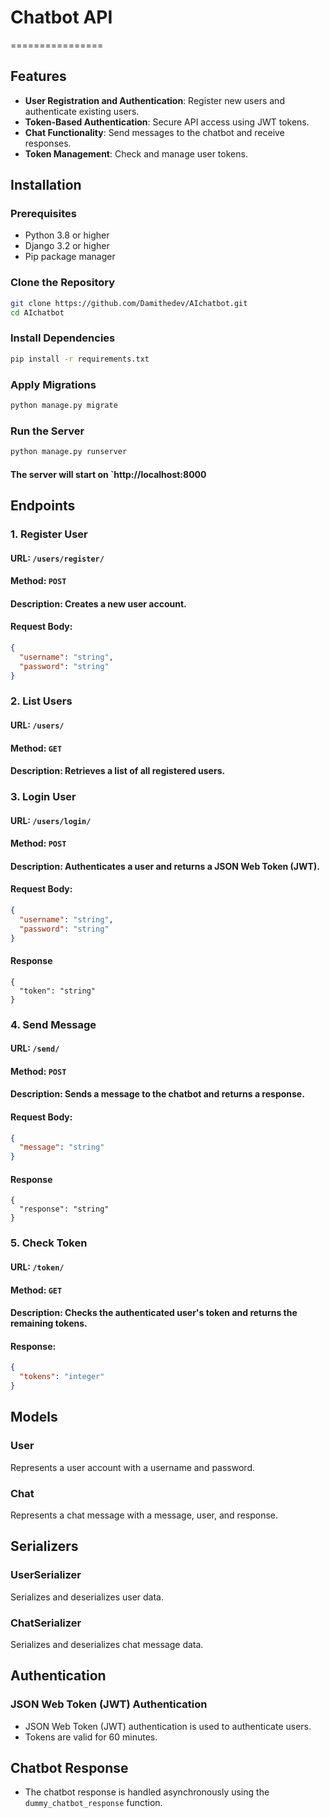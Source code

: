 # Chatbot API
================
## Features

- **User Registration and Authentication**: Register new users and authenticate existing users.
- **Token-Based Authentication**: Secure API access using JWT tokens.
- **Chat Functionality**: Send messages to the chatbot and receive responses.
- **Token Management**: Check and manage user tokens.

## Installation

### Prerequisites

- Python 3.8 or higher
- Django 3.2 or higher
- Pip package manager

### Clone the Repository

```bash
git clone https://github.com/Damithedev/AIchatbot.git
cd AIchatbot
```
### Install Dependencies

```bash
pip install -r requirements.txt
```

### Apply Migrations

```bash
python manage.py migrate

```

### Run the Server

```bash
python manage.py runserver
```

#### The server will start on `http://localhost:8000



## Endpoints
### 1. Register User
#### URL: `/users/register/`
#### Method: `POST`
#### Description: Creates a new user account.
#### Request Body:
```json
{
  "username": "string",
  "password": "string"
}
```

### 2. List Users
#### URL: `/users/`
#### Method: `GET`
#### Description: Retrieves a list of all registered users.



### 3. Login User
#### URL: `/users/login/`
#### Method: `POST`
#### Description: Authenticates a user and returns a JSON Web Token (JWT).
#### Request Body:
```json
{
  "username": "string",
  "password": "string"
}
```
#### Response
```
{
  "token": "string"
}
```

### 4. Send Message
#### URL: `/send/`
#### Method: `POST`
#### Description: Sends a message to the chatbot and returns a response.
#### Request Body:
```json
{
  "message": "string"
}
```
#### Response
```
{
  "response": "string"
}
```

### 5. Check Token
#### URL: `/token/`
#### Method: `GET`
#### Description: Checks the authenticated user's token and returns the remaining tokens.
#### Response:
```json
{
  "tokens": "integer"
}
```

## Models
### User
Represents a user account with a username and password.
### Chat
Represents a chat message with a message, user, and response.

## Serializers
### UserSerializer
Serializes and deserializes user data.
### ChatSerializer
Serializes and deserializes chat message data.

## Authentication
### JSON Web Token (JWT) Authentication
* JSON Web Token (JWT) authentication is used to authenticate users.
* Tokens are valid for 60 minutes.

## Chatbot Response
* The chatbot response is handled asynchronously using the `dummy_chatbot_response` function.
